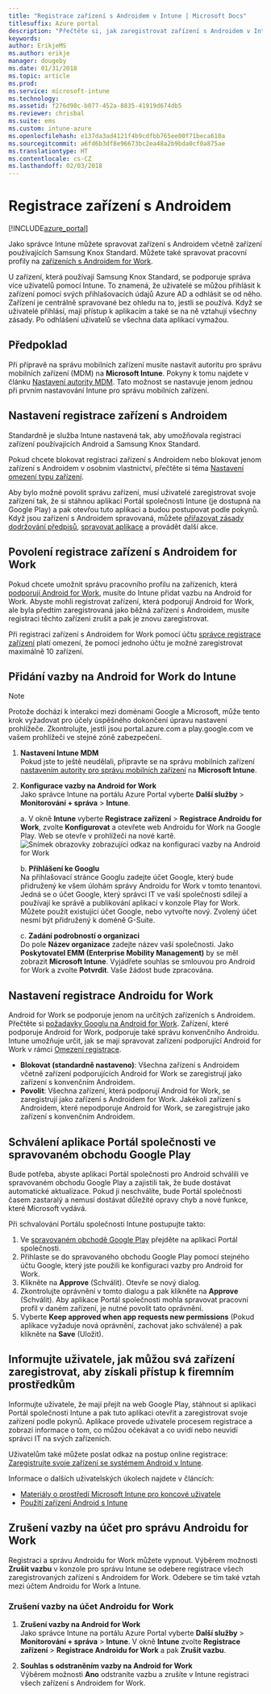 ```yaml
---
title: "Registrace zařízení s Androidem v Intune | Microsoft Docs"
titlesuffix: Azure portal
description: "Přečtěte si, jak zaregistrovat zařízení s Androidem v Intune."
keywords: 
author: ErikjeMS
ms.author: erikje
manager: dougeby
ms.date: 01/31/2018
ms.topic: article
ms.prod: 
ms.service: microsoft-intune
ms.technology: 
ms.assetid: f276d98c-b077-452a-8835-41919d674db5
ms.reviewer: chrisbal
ms.suite: ems
ms.custom: intune-azure
ms.openlocfilehash: e137da3ad4121f4b9cdfbb765ee00f71beca610a
ms.sourcegitcommit: a6fd6b3df8e96673bc2ea48a2b9bda0cf0a875ae
ms.translationtype: HT
ms.contentlocale: cs-CZ
ms.lasthandoff: 02/03/2018
---
```

# <a name="enroll-android-devices"></a>Registrace zařízení s Androidem

[!INCLUDE[azure_portal](./includes/azure_portal.md)]

Jako správce Intune můžete spravovat zařízení s Androidem včetně zařízení používajících Samsung Knox Standard. Můžete také spravovat pracovní profily na [zařízeních s Androidem for Work](#enable-enrollment-of-android-for-work-devices).

U zařízení, která používají Samsung Knox Standard, se podporuje správa více uživatelů pomocí Intune. To znamená, že uživatelé se můžou přihlásit k zařízení pomocí svých přihlašovacích údajů Azure AD a odhlásit se od něho. Zařízení je centrálně spravované bez ohledu na to, jestli se používá. Když se uživatelé přihlásí, mají přístup k aplikacím a také se na ně vztahují všechny zásady. Po odhlášení uživatelů se všechna data aplikací vymažou.

## <a name="prerequisite"></a>Předpoklad

Při přípravě na správu mobilních zařízení musíte nastavit autoritu pro správu mobilních zařízení (MDM) na **Microsoft Intune**. Pokyny k tomu najdete v článku [Nastavení autority MDM](mdm-authority-set.md). Tato možnost se nastavuje jenom jednou při prvním nastavování Intune pro správu mobilních zařízení.

## <a name="set-up-android-enrollment"></a>Nastavení registrace zařízení s Androidem

Standardně je služba Intune nastavená tak, aby umožňovala registraci zařízení používajících Android a Samsung Knox Standard.

Pokud chcete blokovat registraci zařízení s Androidem nebo blokovat jenom zařízení s Androidem v osobním vlastnictví, přečtěte si téma [Nastavení omezení typu zařízení](enrollment-restrictions-set.md).

Aby bylo možné povolit správu zařízení, musí uživatelé zaregistrovat svoje zařízení tak, že si stáhnou aplikaci Portál společnosti Intune (je dostupná na Google Play) a pak otevřou tuto aplikaci a budou postupovat podle pokynů. Když jsou zařízení s Androidem spravovaná, můžete [přiřazovat zásady dodržování předpisů](compliance-policy-create-android.md), [spravovat aplikace](app-management.md) a provádět další akce.

## <a name="enable-enrollment-of-android-for-work-devices"></a>Povolení registrace zařízení s Androidem for Work

Pokud chcete umožnit správu pracovního profilu na zařízeních, která [podporují Android for Work](https://support.google.com/work/android/answer/6174145?hl=en&ref_topic=6151012), musíte do Intune přidat vazbu na Android for Work. Abyste mohli registrovat zařízení, která podporují Android for Work, ale byla předtím zaregistrovaná jako běžná zařízení s Androidem, musíte registraci těchto zařízení zrušit a pak je znovu zaregistrovat.

Při registraci zařízení s Androidem for Work pomocí účtu [správce registrace zařízení](device-enrollment-manager-enroll.md) platí omezení, že pomocí jednoho účtu je možné zaregistrovat maximálně 10 zařízení.

## <a name="add-android-for-work-binding-for-intune"></a>Přidání vazby na Android for Work do Intune

> [!NOTE]
> Protože dochází k interakci mezi doménami Google a Microsoft, může tento krok vyžadovat pro účely úspěšného dokončení úpravu nastavení prohlížeče.  Zkontrolujte, jestli jsou portal.azure.com a play.google.com ve vašem prohlížeči ve stejné zóně zabezpečení.

1. **Nastavení Intune MDM**<br>
Pokud jste to ještě neudělali, připravte se na správu mobilních zařízení [nastavením autority pro správu mobilních zařízení](mdm-authority-set.md) na **Microsoft Intune**.
2. **Konfigurace vazby na Android for Work**<br>
    Jako správce Intune na portálu Azure Portal vyberte **Další služby** > **Monitorování + správa** > **Intune**.

   a. V okně **Intune** vyberte **Registrace zařízení** > **Registrace Androidu for Work**, zvolte **Konfigurovat** a otevřete web Androidu for Work na Google Play. Web se otevře v prohlížeči na nové kartě.
   ![Snímek obrazovky zobrazující odkaz na konfiguraci vazby na Android for Work](./media/android-work-bind.png)

   b. **Přihlášení ke Googlu**<br>
   Na přihlašovací stránce Googlu zadejte účet Google, který bude přidružený ke všem úlohám správy Androidu for Work v tomto tenantovi. Jedná se o účet Google, který správci IT ve vaší společnosti sdílejí a používají ke správě a publikování aplikací v konzole Play for Work. Můžete použít existující účet Google, nebo vytvořte nový.  Zvolený účet nesmí být přidružený k doméně G-Suite.

   c. **Zadání podrobností o organizaci**<br>
   Do pole **Název organizace** zadejte název vaší společnosti. Jako **Poskytovatel EMM (Enterprise Mobility Management)** by se měl zobrazit **Microsoft Intune**. Vyjádřete souhlas se smlouvou pro Android for Work a zvolte **Potvrdit**. Vaše žádost bude zpracována.

## <a name="specify-android-for-work-enrollment-settings"></a>Nastavení registrace Androidu for Work
Android for Work se podporuje jenom na určitých zařízeních s Androidem. Přečtěte si [požadavky Googlu na Android for Work](https://support.google.com/work/android/answer/6174145?hl=en&ref_topic=6151012%20style=%22target=new_window%22). Zařízení, které podporuje Android for Work, podporuje také správu konvenčního Androidu. Intune umožňuje určit, jak se mají spravovat zařízení podporující Android for Work v rámci [Omezení registrace](enrollment-restrictions-set.md).

- **Blokovat (standardně nastaveno)**: Všechna zařízení s Androidem včetně zařízení podporujících Android for Work se zaregistrují jako zařízení s konvenčním Androidem.
- **Povolit**: Všechna zařízení, která podporují Android for Work, se zaregistrují jako zařízení s Androidem for Work. Jakékoli zařízení s Androidem, které nepodporuje Android for Work, se zaregistruje jako zařízení s konvenčním Androidem.

## <a name="approve-the-company-portal-app-in-the-managed-google-play-store"></a>Schválení aplikace Portál společnosti ve spravovaném obchodu Google Play
Bude potřeba, abyste aplikaci Portál společnosti pro Android schválili ve spravovaném obchodu Google Play a zajistili tak, že bude dostávat automatické aktualizace. Pokud ji neschválíte, bude Portál společnosti časem zastaralý a nemusí dostávat důležité opravy chyb a nové funkce, které Microsoft vydává.

Při schvalování Portálu společnosti Intune postupujte takto:

1.  Ve [spravovaném obchodě Google Play](https://play.google.com/work/apps/details?id=com.microsoft.windowsintune.companyportal) přejděte na aplikaci Portál společnosti.
2.  Přihlaste se do spravovaného obchodu Google Play pomocí stejného účtu Google, který jste použili ke konfiguraci vazby pro Android for Work.
3.  Klikněte na **Approve** (Schválit).  Otevře se nový dialog.
4.  Zkontrolujte oprávnění v tomto dialogu a pak klikněte na **Approve** (Schválit). Aby aplikace Portál společnosti mohla spravovat pracovní profil v daném zařízení, je nutné povolit tato oprávnění.
5.  Vyberte **Keep approved when app requests new permissions** (Pokud aplikace vyžaduje nová oprávnění, zachovat jako schválené) a pak klikněte na **Save** (Uložit).

<!--  ## Next steps for Android for Work
After configuring the Android for Work binding and settings, you can do the following:
- [Deploy Android for Work apps](android-for-work-apps.md)
- [Add Android for Work configuration policies](android-for-work-policy-settings-in-microsoft-intune.md)  -->

## <a name="tell-your-users-how-to-enroll-their-devices-to-access-company-resources"></a>Informujte uživatele, jak můžou svá zařízení zaregistrovat, aby získali přístup k firemním prostředkům

Informujte uživatele, že mají přejít na web Google Play, stáhnout si aplikaci Portál společnosti Intune a pak tuto aplikaci otevřít a zaregistrovat svoje zařízení podle pokynů. Aplikace provede uživatele procesem registrace a zobrazí informace o tom, co můžou očekávat a co uvidí nebo neuvidí správci IT na svých zařízeních.

Uživatelům také můžete poslat odkaz na postup online registrace: [Zaregistrujte svoje zařízení se systémem Android v Intune](https://docs.microsoft.com/intune-user-help/enroll-your-device-in-intune-android).

Informace o dalších uživatelských úkolech najdete v článcích:

- [Materiály o prostředí Microsoft Intune pro koncové uživatele](end-user-educate.md)
- [Použití zařízení Android s Intune](https://docs.microsoft.com/intune-user-help/using-your-android-device-with-intune)

## <a name="unbind-your-android-for-work-administrative-account"></a>Zrušení vazby na účet pro správu Androidu for Work

Registraci a správu Androidu for Work můžete vypnout. Výběrem možnosti **Zrušit vazbu** v konzole pro správu Intune se odebere registrace všech zaregistrovaných zařízení s Androidem for Work. Odebere se tím také vztah mezi účtem Androidu for Work a Intune.

### <a name="to-unbind-an-android-for-work-account"></a>Zrušení vazby na účet Androidu for Work

1. **Zrušení vazby na Android for Work**<br>
    Jako správce Intune na portálu Azure Portal vyberte **Další služby** > **Monitorování + správa** > **Intune**.  V okně **Intune** zvolte **Registrace zařízení** > **Registrace Androidu for Work** a pak **Zrušit vazbu**.

2. **Souhlas s odstraněním vazby na Android for Work**<br>
  Výběrem možnosti **Ano** odstraníte vazbu a zrušíte v Intune registraci všech zařízení s Androidem for Work.

